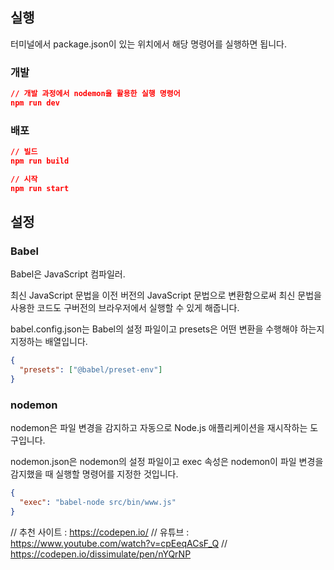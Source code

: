 ## 실행

터미널에서 package.json이 있는 위치에서 해당 명령어를 실행하면 됩니다.

### 개발

```json
// 개발 과정에서 nodemon을 활용한 실행 명령어
npm run dev
```

### 배포

```json
// 빌드
npm run build

// 시작
npm run start
```


## 설정

### Babel

Babel은 JavaScript 컴파일러.

최신 JavaScript 문법을 이전 버전의 JavaScript 문법으로 변환함으로써 최신 문법을 사용한 코드도 구버전의 브라우저에서 실행할 수 있게 해줍니다.

babel.config.json는 Babel의 설정 파일이고 presets은 어떤 변환을 수행해야 하는지 지정하는 배열입니다.

```json
{
  "presets": ["@babel/preset-env"]
}
```

### nodemon

nodemon은 파일 변경을 감지하고 자동으로 Node.js 애플리케이션을 재시작하는 도구입니다.

nodemon.json은 nodemon의 설정 파일이고 exec 속성은 nodemon이 파일 변경을 감지했을 때 실행할 명령어를 지정한 것입니다.

```json
{
  "exec": "babel-node src/bin/www.js"
}
```


// 추천 사이트 : https://codepen.io/
// 유튜브 : https://www.youtube.com/watch?v=cpEeqACsF_Q
// https://codepen.io/dissimulate/pen/nYQrNP

